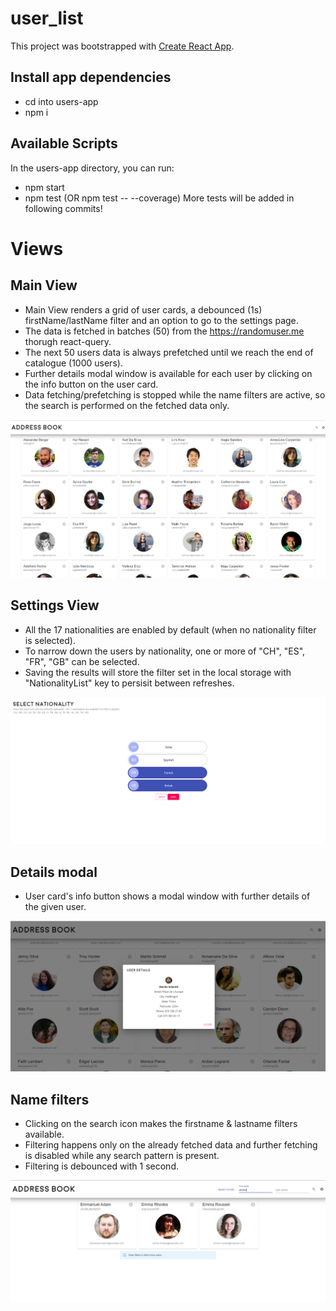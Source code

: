 # user_list

This project was bootstrapped with [Create React App](https://github.com/facebook/create-react-app).

## Install app dependencies

- cd into users-app
- npm i

## Available Scripts

In the users-app directory, you can run:

- npm start
- npm test (OR npm test -- --coverage) More tests will be added in following commits!

# Views

## Main View

- Main View renders a grid of user cards, a debounced (1s) firstName/lastName filter and an option to go to the settings page.
- The data is fetched in batches (50) from the https://randomuser.me thorugh react-query.
- The next 50 users data is always prefetched until we reach the end of catalogue (1000 users).
- Further details modal window is available for each user by clicking on the info button on the user card.
- Data fetching/prefetching is stopped while the name filters are active, so the search is performed on the fetched data only.

<p align="center">
  <img src="screenshots/mainView.PNG">
</p>

## Settings View

- All the 17 nationalities are enabled by default (when no nationality filter is selected).
- To narrow down the users by nationality, one or more of "CH", "ES", "FR", "GB" can be selected.
- Saving the results will store the filter set in the local storage with "NationalityList" key to persisit between refreshes.

<p align="center">
  <img src="screenshots/selectNat.PNG">
</p>

## Details modal

- User card's info button shows a modal window with further details of the given user.

<p align="center">
  <img src="screenshots/details.PNG">
</p>

## Name filters

- Clicking on the search icon makes the firstname & lastname filters available.
- Filtering happens only on the already fetched data and further fetching is disabled while any search pattern is present.
- Filtering is debounced with 1 second.

<p align="center">
  <img src="screenshots/nameFilter.PNG">
</p>
